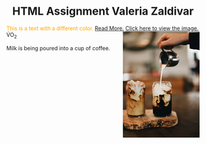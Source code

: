 # <center>HTML Assignment Valeria Zaldivar</center>
<span style="color: orange;">This is a text with a different color.</span>
[Read More.](subfolder/readme.md)
[Click here to view the image.](images/myimage.jpg)
V<span style="position: relative; top: -0.5em;">&#775;</span>O<sub>2</sub>
<img src="images/myimage.jpg" alt="Descriptive Alt Text" style="float: right; width: 200px;">
<p>Milk is being poured into a cup of coffee.<p>


